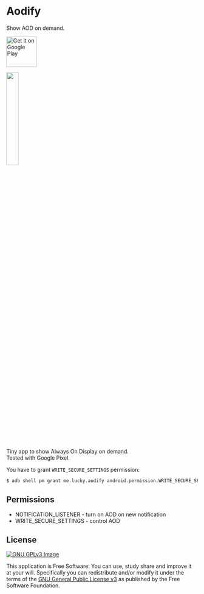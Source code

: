 # Aodify

Show AOD on demand.

<!-- [<img -->
<!--      src="https://fdroid.gitlab.io/artwork/badge/get-it-on.png" -->
<!--      alt="Get it on F-Droid" -->
<!--      height="80">](https://f-droid.org/packages/me.lucky.aodify/) -->
[<img
     src="https://play.google.com/intl/en_us/badges/images/generic/en-play-badge.png"
     alt="Get it on Google Play"
     height="80">](https://play.google.com/store/apps/details?id=me.lucky.aodify)

<img
     src="https://raw.githubusercontent.com/x13a/Aodify/main/fastlane/metadata/android/en-US/images/phoneScreenshots/1.png"
     width="25%"
     height="25%">

Tiny app to show Always On Display on demand.  
Tested with Google Pixel.

You have to grant `WRITE_SECURE_SETTINGS` permission:
```sh
$ adb shell pm grant me.lucky.aodify android.permission.WRITE_SECURE_SETTINGS
```

## Permissions

* NOTIFICATION_LISTENER - turn on AOD on new notification
* WRITE_SECURE_SETTINGS - control AOD

## License
[![GNU GPLv3 Image](https://www.gnu.org/graphics/gplv3-127x51.png)](https://www.gnu.org/licenses/gpl-3.0.en.html)

This application is Free Software: You can use, study share and improve it at your will.
Specifically you can redistribute and/or modify it under the terms of the
[GNU General Public License v3](https://www.gnu.org/licenses/gpl.html) as published by the Free
Software Foundation.
